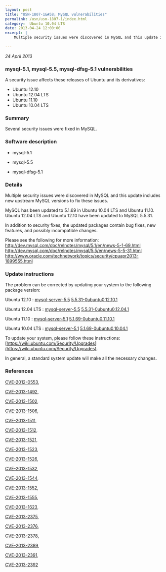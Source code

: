```yaml
---
layout: post
title: "USN-1807-1&#58; MySQL vulnerabilities"
permalink: /usn/usn-1807-1/index.html
category:  Ubuntu 10.04 LTS
date: 2013-04-24 12:00:00
excerpt: |
    Multiple security issues were discovered in MySQL and this update includes new upstream MySQL versions to fix these issues.
    
--- 
```

 
 

*24 April 2013*

### mysql-5.1, mysql-5.5, mysql-dfsg-5.1 vulnerabilities

A security issue affects these releases of Ubuntu and its derivatives:

* Ubuntu 12.10
* Ubuntu 12.04 LTS
* Ubuntu 11.10
* Ubuntu 10.04 LTS

### Summary

Several security issues were fixed in MySQL. 

### Software description

* mysql-5.1 

* mysql-5.5 

* mysql-dfsg-5.1 

### Details

Multiple security issues were discovered in MySQL and this update includes new upstream MySQL versions to fix these issues.

MySQL has been updated to 5.1.69 in Ubuntu 10.04 LTS and Ubuntu 11.10. Ubuntu 12.04 LTS and Ubuntu 12.10 have been updated to MySQL 5.5.31.

In addition to security fixes, the updated packages contain bug fixes, new features, and possibly incompatible changes.

Please see the following for more information: http://dev.mysql.com/doc/relnotes/mysql/5.1/en/news-5-1-69.html http://dev.mysql.com/doc/relnotes/mysql/5.5/en/news-5-5-31.html http://www.oracle.com/technetwork/topics/security/cpuapr2013-1899555.html 

### Update instructions

The problem can be corrected by updating your system to the following package version:

Ubuntu 12.10
 : [mysql-server-5.5](https://launchpad.net/ubuntu/+source/mysql-5.5) <span> [5.5.31-0ubuntu0.12.10.1](https://launchpad.net/ubuntu/+source/mysql-5.5/5.5.31-0ubuntu0.12.10.1) </span> 

Ubuntu 12.04 LTS
 : [mysql-server-5.5](https://launchpad.net/ubuntu/+source/mysql-5.5) <span> [5.5.31-0ubuntu0.12.04.1](https://launchpad.net/ubuntu/+source/mysql-5.5/5.5.31-0ubuntu0.12.04.1) </span> 

Ubuntu 11.10
 : [mysql-server-5.1](https://launchpad.net/ubuntu/+source/mysql-5.1) <span> [5.1.69-0ubuntu0.11.10.1](https://launchpad.net/ubuntu/+source/mysql-5.1/5.1.69-0ubuntu0.11.10.1) </span> 

Ubuntu 10.04 LTS
 : [mysql-server-5.1](https://launchpad.net/ubuntu/+source/mysql-dfsg-5.1) <span> [5.1.69-0ubuntu0.10.04.1](https://launchpad.net/ubuntu/+source/mysql-dfsg-5.1/5.1.69-0ubuntu0.10.04.1) </span> 

To update your system, please follow these instructions: [https://wiki.ubuntu.com/Security/Upgrades](https://wiki.ubuntu.com/Security/Upgrades).

In general, a standard system update will make all the necessary changes. 

### References

 
 [CVE-2012-0553](http://people.ubuntu.com/~ubuntu-security/cve/CVE-2012-0553), 

 [CVE-2013-1492](http://people.ubuntu.com/~ubuntu-security/cve/CVE-2013-1492), 

 [CVE-2013-1502](http://people.ubuntu.com/~ubuntu-security/cve/CVE-2013-1502), 

 [CVE-2013-1506](http://people.ubuntu.com/~ubuntu-security/cve/CVE-2013-1506), 

 [CVE-2013-1511](http://people.ubuntu.com/~ubuntu-security/cve/CVE-2013-1511), 

 [CVE-2013-1512](http://people.ubuntu.com/~ubuntu-security/cve/CVE-2013-1512), 

 [CVE-2013-1521](http://people.ubuntu.com/~ubuntu-security/cve/CVE-2013-1521), 

 [CVE-2013-1523](http://people.ubuntu.com/~ubuntu-security/cve/CVE-2013-1523), 

 [CVE-2013-1526](http://people.ubuntu.com/~ubuntu-security/cve/CVE-2013-1526), 

 [CVE-2013-1532](http://people.ubuntu.com/~ubuntu-security/cve/CVE-2013-1532), 

 [CVE-2013-1544](http://people.ubuntu.com/~ubuntu-security/cve/CVE-2013-1544), 

 [CVE-2013-1552](http://people.ubuntu.com/~ubuntu-security/cve/CVE-2013-1552), 

 [CVE-2013-1555](http://people.ubuntu.com/~ubuntu-security/cve/CVE-2013-1555), 

 [CVE-2013-1623](http://people.ubuntu.com/~ubuntu-security/cve/CVE-2013-1623), 

 [CVE-2013-2375](http://people.ubuntu.com/~ubuntu-security/cve/CVE-2013-2375), 

 [CVE-2013-2376](http://people.ubuntu.com/~ubuntu-security/cve/CVE-2013-2376), 

 [CVE-2013-2378](http://people.ubuntu.com/~ubuntu-security/cve/CVE-2013-2378), 

 [CVE-2013-2389](http://people.ubuntu.com/~ubuntu-security/cve/CVE-2013-2389), 

 [CVE-2013-2391](http://people.ubuntu.com/~ubuntu-security/cve/CVE-2013-2391), 

 [CVE-2013-2392](http://people.ubuntu.com/~ubuntu-security/cve/CVE-2013-2392)
 

